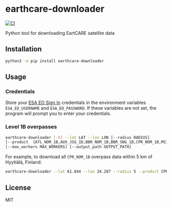 # earthcare-downloader

[![CI](https://github.com/actris-cloudnet/earthcare-downloader/actions/workflows/test.yml/badge.svg)](https://github.com/actris-cloudnet/earthcare-downloader/actions/workflows/test.yml)

Python tool for downloading EartCARE satellite data

## Installation

```bash
python3 -m pip install earthcare-downloader
```

## Usage

### Credentials

Store your [ESA EO Sign In](https://eoiam-idp.eo.esa.int/) credentials in the environment variables `ESA_EO_USERNAME` and `ESA_EO_PASSWORD`.
If these variables are not set, the program will prompt you to enter your credentials.

### Level 1B overpasses

```bash
earthcare-downloader [-h] --lat LAT --lon LON [--radius RADIUS]
[--product  {ATL_NOM_1B,AUX_JSG_1D,BBR_NOM_1B,BBR_SNG_1B,CPR_NOM_1B,MSI_NOM_1B MSI_RGR_1C}]
[--max_workers MAX_WORKERS] [--output_path OUTPUT_PATH]
```

For example, to download all `CPR_NOM_1B` overpass data within 5 km of Hyytiälä, Finland:

```bash
earthcare-downloader --lat 61.844 --lon 24.287 --radius 5 --product CPR_NOM_1B
```

## License

MIT
